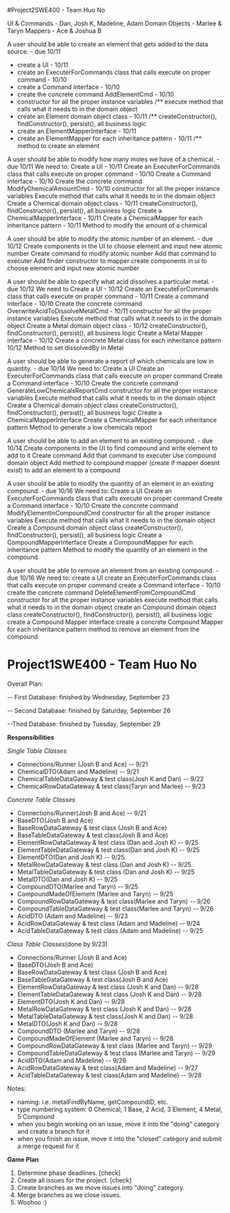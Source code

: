 #Project2SWE400 - Team Huo No

UI & Commands - Dan, Josh K, Madeline, Adam
Domain Objects - Marlee & Taryn
Mappers - Ace & Joshua B

A user should be able to create an element that gets added to the data source. - due 10/11

* create a UI - 10/11
* create an ExecuterForCommands class that calls execute on proper command - 10/10
* create a Command interface - 10/10
* create the concrete command AddElementCmd - 10/10
* constructor for all the proper instance variables
/** execute method that calls what it needs to in the domain object
* create an Element domain object class - 10/11
/** createConstructor(), findConstructor(), persist(), all business logic
* create an ElementMapperInterface - 10/11
* create an ElementMapper for each inheritance pattern - 10/11
/** method to create an element


A user should be able to modify how many moles we have of a chemical. - due 10/11
We need to:
Create a UI - 10/11
Create an ExecuterForCommands class that calls execute on proper command - 10/10
Create a Command interface - 10/10
Create the concrete command ModifyChemicalAmountCmd - 10/10
constructor for all the proper instance variables
Execute method that calls what it needs to in the domain object
Create a Chemical domain object class - 10/11
createConstructor(), findConstructor(), persist(), all business logic
Create a ChemicalMapperInterface - 10/11
Create a ChemicalMapper for each inheritance pattern - 10/11
Method to modify the amount of a chemical


A user should be able to modify the atomic number of an element. - due 10/12
Create components in the UI to choose element and input new atomic number
Create command to modify atomic number
Add that command to executer 
Add finder constructor to mapper
create components in ui to choose element and input new atomic number

A user should be able to specify what acid dissolves a particular metal. - due 10/12
We need to
Create a UI - 10/12
Create an ExecuteForCommands class that calls execute on proper command - 10/11
Create a command interface - 10/10
Create the concrete command OverwriteAcidToDissolveMetalCmd - 10/11
constructor for all the proper instance variables
Execute method that calls what it needs to in the domain object
Create a Metal domain object class - 10/12
createConstructor(), findConstructor(), persist(), all business logic
Create a Metal Mapper interface - 10/12
Create a concrete Metal class for each inheritance pattern 10/12
Method to set dissolvedBy in Metal


A user should be able to generate a report of which chemicals are low in quantity. - due 10/14
We need to:
Create a UI
Create an ExecuterForCommands class that calls execute on proper command
Create a Command interface - 10/10
Create the concrete command GenerateLowChemicalsReportCmd
constructor for all the proper instance variables
Execute method that calls what it needs to in the domain object
Create a Chemical domain object class
createConstructor(), findConstructor(), persist(), all business logic
Create a ChemicalMapperInterface
Create a ChemicalMapper for each inheritance pattern
Method to generate a low chemicals report


A user should be able to add an element to an existing compound. - due 10/14
Create components in the UI to find compound and write element to add to it
Create command 
Add that command to executer 
Use compound domain object 
Add method to compound mapper (create if mapper doesnt exist) to add an element to a compound



A user should be able to modify the quantity of an element in an existing compound. - due 10/16
We need to:
Create a UI
Create an ExecuterForCommands class that calls execute on proper command
Create a Command interface - 10/10
Create the concrete command ModifyElementInCompoundCmd
constructor for all the proper instance variables
Execute method that calls what it needs to in the domain object
Create a Compound domain object class
createConstructor(), findConstructor(), persist(), all business logic
Create a CompoundMapperInterface
Create a CompoundMapper for each inheritance pattern
Method to modify the quantity of an element in the compound


A user should be able to remove an element from an existing compound. - due 10/16
We need to:
create a UI
create an ExecuterForCommands class that calls execute on proper command
create a Command interface - 10/10
create the concrete command DeleteElementFromCompoundCmd
constructor for all the proper instance variables
execute method that calls what it needs to in the domain object
create an Compound domain object class
createConstructor(), findConstructor(), persist(), all business logic
create a Compound Mapper interface
create a concrete Compound Mapper for each inheritance pattern
method to remove an element from the compound


# Project1SWE400 - Team Huo No

Overall Plan:

 -- First Database: finished by Wednesday, September 23

 -- Second Database: finished by Saturday, September 26

 --Third Database: finished by Tuesday, September 29


**Responsibilities**

*Single Table Classes*
*  Connections/Runner (Josh B and Ace) -- 9/21
*  ChemicalDTO(Adam and Madeline) -- 9/21
*  ChemicalTableDataGateway & test class(Josh K and Dan) -- 9/22
*  ChemicalRowDataGateway & test class(Taryn and Marlee) -- 9/23
  
*Concrete Table Classes*
*  Connections/Runner(Josh B and Ace) -- 9/21
*  BaseDTO(Josh B and Ace)
*  BaseRowDataGateway & test class (Josh B and Ace)
*  BaseTableDataGateway & test class(Josh B and Ace)
*  ElementRowDataGateway & test class (Dan and Josh K) -- 9/25
*  ElementTableDataGateway & test class(Dan and Josh K) -- 9/25
*  ElementDTO(Dan and Josh K) -- 9/25
*  MetalRowDataGateway & test class (Dan and Josh K) -- 9/25
*  MetalTableDataGateway & test class (Dan and Josh K) -- 9/25
*  MetalDTO(Dan and Josh K) -- 9/25
*  CompoundDTO(Marlee and Taryn) -- 9/25
*  CompoundMadeOfElement (Marlee and Taryn) -- 9/25
*  CompoundRowDataGateway & test class(Marlee and Taryn) -- 9/26
*  CompoundTableDataGateway & test class(Marlee and Taryn) -- 9/26
*  AcidDTO (Adam and Madeline) -- 9/23
*  AcidRowDataGateway & test class (Adam and Madeline) -- 9/24
*  AcidTableDataGateway & test class (Adam and Madeline) -- 9/25
  
*Class Table Classes*(done by 9/23)
*  Connections/Runner (Josh B and Ace)
*  BaseDTO(Josh B and Ace)
*  BaseRowDataGateway & test class (Josh B and Ace)
*  BaseTableDataGateway & test class(Josh B and Ace)
*  ElementRowDataGateway & test class (Josh K and Dan) -- 9/28
*  ElementTableDataGateway & test class (Josh K and Dan) -- 9/28
*  ElementDTO(Josh K and Dan) -- 9/28
*  MetalRowDataGateway & test class (Josh K and Dan) -- 9/28
*  MetalTableDataGateway & test class(Josh K and Dan) -- 9/28
*  MetalDTO(Josh K and Dan) -- 9/28
*  CompoundDTO (Marlee and Taryn) -- 9/28
*  CompoundMadeOfElement (Marlee and Taryn) -- 9/28
*  CompoundRowDataGateway & test class (Marlee and Taryn) -- 9/29
*  CompoundTableDataGateway & test class (Marlee and Taryn) -- 9/29
*  AcidDTO(Adam and Madeline) -- 9/26
*  AcidRowDataGateway & test class(Adam and Madeline) -- 9/27
*  AcidTableDataGateway & test class(Adam and Madeline) -- 9/28


Notes:
* naming: i.e. metalFindByName, getCompoundID,  etc.
* type numbering system: 0 Chemical, 1 Base, 2 Acid, 3 Element, 4 Metal, 5 Compound
* when you begin working on an issue, move it into the "doing" category and create a branch for it
* when you finish an issue, move it into the "closed" category and submit a merge request for it



**Game Plan**
1.  Determine phase deadlines. [check]
2.  Create all issues for the project. [check]
3.  Create branches as we move issues into "doing" category.
4.  Merge branches as we close issues.
5.  Woohoo :)
